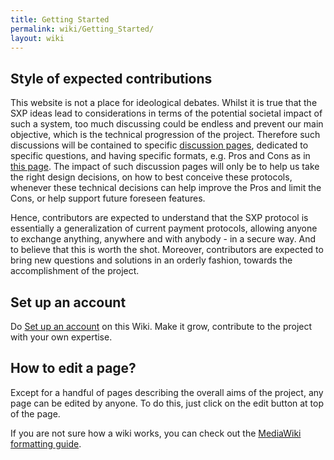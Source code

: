 ```yaml
---
title: Getting Started
permalink: wiki/Getting_Started/
layout: wiki
---
```


Style of expected contributions
-------------------------------

This website is not a place for ideological debates. Whilst it is true
that the SXP ideas lead to considerations in terms of the potential
societal impact of such a system, too much discussing could be endless
and prevent our main objective, which is the technical progression of
the project. Therefore such discussions will be contained to specific
[discussion pages](/wiki/Category%3ADiscussion_Pages "wikilink"), dedicated to
specific questions, and having specific formats, e.g. Pros and Cons as
in [this page](/wiki/Exclusive_Money_Based_Economy "wikilink"). The impact of
such discussion pages will only be to help us take the right design
decisions, on how to best conceive these protocols, whenever these
technical decisions can help improve the Pros and limit the Cons, or
help support future foreseen features.

Hence, contributors are expected to understand that the SXP protocol is
essentially a generalization of current payment protocols, allowing
anyone to exchange anything, anywhere and with anybody - in a secure
way. And to believe that this is worth the shot. Moreover, contributors
are expected to bring new questions and solutions in an orderly fashion,
towards the accomplishment of the project.

Set up an account
-----------------

Do [Set up an account](/wiki/Special:UserLogin "wikilink") on this Wiki. Make
it grow, contribute to the project with your own expertise.

How to edit a page?
-------------------

Except for a handful of pages describing the overall aims of the
project, any page can be edited by anyone. To do this, just click on the
edit button at top of the page.

If you are not sure how a wiki works, you can check out the [ MediaWiki
formatting
guide](http://www.mediawiki.org/wiki/Help:Formatting "wikilink").
